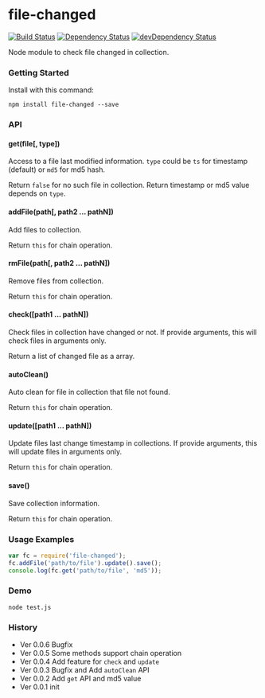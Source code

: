 # file-changed

[![Build Status](https://travis-ci.org/poppinlp/file-changed.png?branch=master)](https://travis-ci.org/poppinlp/file-changed)
[![Dependency Status](https://david-dm.org/poppinlp/file-changed.svg)](https://david-dm.org/poppinlp/file-changed)
[![devDependency Status](https://david-dm.org/poppinlp/file-changed/dev-status.svg)](https://david-dm.org/poppinlp/file-changed#info=devDependencies)

Node module to check file changed in collection.

### Getting Started

Install with this command:

```shell
npm install file-changed --save
```

### API

#### get(file[, type])

Access to a file last modified information. `type` could be `ts` for timestamp (default) or `md5` for md5 hash.

Return `false` for no such file in collection. Return timestamp or md5 value depends on `type`.

#### addFile(path[, path2 ... pathN])

Add files to collection.

Return `this` for chain operation.

#### rmFile(path[, path2 ... pathN])

Remove files from collection.

Return `this` for chain operation.

#### check([path1 ... pathN])

Check files in collection have changed or not. If provide arguments, this will check files in arguments only.

Return a list of changed file as a array.

#### autoClean()

Auto clean for file in collection that file not found.

Return `this` for chain operation.

#### update([path1 ... pathN])

Update files last change timestamp in collections. If provide arguments, this will update files in arguments only.

Return `this` for chain operation.

#### save()

Save collection information.

Return `this` for chain operation.

### Usage Examples

```js
var fc = require('file-changed');
fc.addFile('path/to/file').update().save();
console.log(fc.get('path/to/file', 'md5'));
```

### Demo

```shell
node test.js
```

### History

- Ver 0.0.6 Bugfix
- Ver 0.0.5 Some methods support chain operation
- Ver 0.0.4 Add feature for `check` and `update`
- Ver 0.0.3 Bugfix and Add `autoClean` API
- Ver 0.0.2 Add `get` API and md5 value
- Ver 0.0.1 init
